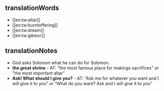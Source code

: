 ## translationWords

* [[en:tw:altar]]
* [[en:tw:burntoffering]]
* [[en:tw:dream]]
* [[en:tw:gibeon]]

## translationNotes

* God asks Solomon what he can do for Solomon.
* **the great shrine** - AT: "the most famous place for makings sacrifices" or "the most important altar"
* **Ask! What should I give you?** - AT: “Ask me for whatever you want and I will give it to you” or “What do you want? Ask and I will give it to you”
